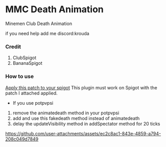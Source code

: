 # MMC Death Animation
Minemen Club Death Animation

if you need help add me discord:krouda

### Credit
1. ClubSpigot
2. BananaSpigot

### How to use
[Apply this patch to your spigot](https://gist.github.com/dogsbean/9aac69cc00ada079f43f5c8ca29b5861)
This plugin must work on Spigot with the patch I attached applied.

+ If you use potpvpsi
1. remove the animatedeath method in your potpvpsi
3. add and use this fakedeath method instead of animatedeath
2. delay the updateVisibility method in addSpectator method for 20 ticks

https://github.com/user-attachments/assets/ec2c8ac1-843e-4859-a794-208c049d7849

